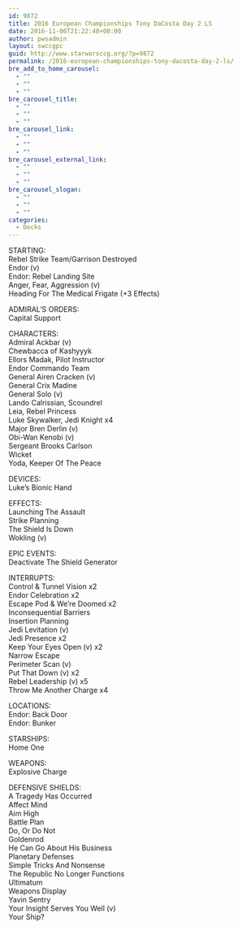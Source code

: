 ```yaml
---
id: 9872
title: 2016 European Championships Tony DaCosta Day 2 LS
date: 2016-11-06T21:22:48+00:00
author: pwsadmin
layout: swccgpc
guid: http://www.starwarsccg.org/?p=9872
permalink: /2016-european-championships-tony-dacosta-day-2-ls/
bre_add_to_home_carousel:
  - ""
  - ""
  - ""
bre_carousel_title:
  - ""
  - ""
  - ""
bre_carousel_link:
  - ""
  - ""
  - ""
bre_carousel_external_link:
  - ""
  - ""
  - ""
bre_carousel_slogan:
  - ""
  - ""
  - ""
categories:
  - Decks
---
```

STARTING:  
Rebel Strike Team/Garrison Destroyed  
Endor (v)  
Endor: Rebel Landing Site  
Anger, Fear, Aggression (v)  
Heading For The Medical Frigate (+3 Effects)

ADMIRAL&#8217;S ORDERS:  
Capital Support

CHARACTERS:  
Admiral Ackbar (v)  
Chewbacca of Kashyyyk  
Ellors Madak, Pilot Instructor  
Endor Commando Team  
General Airen Cracken (v)  
General Crix Madine  
General Solo (v)  
Lando Calrissian, Scoundrel  
Leia, Rebel Princess  
Luke Skywalker, Jedi Knight x4  
Major Bren Derlin (v)  
Obi-Wan Kenobi (v)  
Sergeant Brooks Carlson  
Wicket  
Yoda, Keeper Of The Peace

DEVICES:  
Luke&#8217;s Bionic Hand

EFFECTS:  
Launching The Assault  
Strike Planning  
The Shield Is Down  
Wokling (v)

EPIC EVENTS:  
Deactivate The Shield Generator

INTERRUPTS:  
Control & Tunnel Vision x2  
Endor Celebration x2  
Escape Pod & We&#8217;re Doomed x2  
Inconsequential Barriers  
Insertion Planning  
Jedi Levitation (v)  
Jedi Presence x2  
Keep Your Eyes Open (v) x2  
Narrow Escape  
Perimeter Scan (v)  
Put That Down (v) x2  
Rebel Leadership (v) x5  
Throw Me Another Charge x4

LOCATIONS:  
Endor: Back Door  
Endor: Bunker

STARSHIPS:  
Home One

WEAPONS:  
Explosive Charge

DEFENSIVE SHIELDS:  
A Tragedy Has Occurred  
Affect Mind  
Aim High  
Battle Plan  
Do, Or Do Not  
Goldenrod  
He Can Go About His Business  
Planetary Defenses  
Simple Tricks And Nonsense  
The Republic No Longer Functions  
Ultimatum  
Weapons Display  
Yavin Sentry  
Your Insight Serves You Well (v)  
Your Ship?